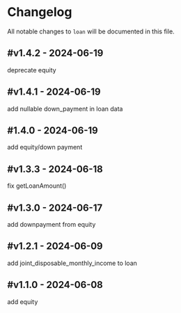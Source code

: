 # Changelog

All notable changes to `loan` will be documented in this file.

## #v1.4.2 - 2024-06-19

deprecate equity

## #v1.4.1 - 2024-06-19

add nullable down_payment in loan data

## #1.4.0 - 2024-06-19

add equity/down payment

## #v1.3.3 - 2024-06-18

fix getLoanAmount()

## #v1.3.0 - 2024-06-17

add downpayment from equity

## #v1.2.1 - 2024-06-09

add joint_disposable_monthly_income to loan

## #v1.1.0 - 2024-06-08

add equity
